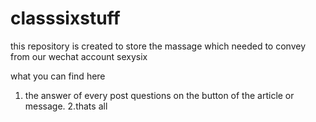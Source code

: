 # classsixstuff

this repository is created to store the massage which needed to convey from our wechat account sexysix

what you can find here

1. the answer of every post questions on the button of the article or message.
2.thats all
